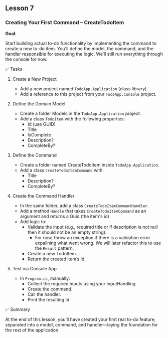 ## Lesson 7

### Creating Your First Command – CreateTodoItem

**Goal**:

Start building actual to-do functionality by implementing the command to create a new to-do item. You’ll define the model, the
command, and the handler responsible for executing the logic. We’ll still run everything through the console for now.

✅ Tasks

1. Create a New Project
    - Add a new project named `TodoApp.Application` (class library).
    - Add a reference to this project from your `TodoApp.Console` project.
2. Define the Domain Model
    - Create a folder Models in the `TodoApp.Application` project.
    - Add a class `TodoItem` with the following properties:
        - Id (use GUID)
        - Title
        - IsComplete
        - Description?
        - CompleteBy?
3. Define the Command
    - Create a folder named CreateTodoItem inside `TodoApp.Application`.
    - Add a class `CreateTodoItemCommand` with:
        - Title
        - Description?
        - CompleteBy?
4. Create the Command Handler
    - In the same folder, add a class `CreateTodoItemCommandHandler`.
    - Add a method `Handle` that takes `CreateTodoItemCommand` as an argument and returns a Guid (the item's id)
    - Add logic to:
        - Validate the input (e.g., required title or if description is not null then it should not be an empty string).
            - For now, throw an exception if there is a validation error expalining what went wrong. We will later refactor this
              to
              use the `Result` pattern.
        - Create a new TodoItem.
        - Return the created item’s Id.

5. Test via Console App
    - In `Program.cs`, manually:
        - Collect the required inputs using your InputHandling.
        - Create the command.
        - Call the handler.
        - Print the resulting Id.

✅ Summary

At the end of this lesson, you’ll have created your first real to-do feature, separated into a model, command, and
handler—laying the foundation for the rest of the application.
